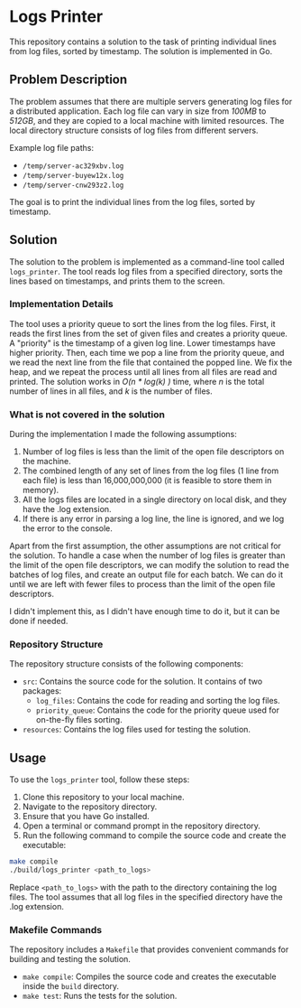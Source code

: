 # Logs Printer

This repository contains a solution to the task of printing individual lines from log files, sorted by timestamp. The solution is implemented in Go.

## Problem Description

The problem assumes that there are multiple servers generating log files for a distributed application. Each log file can vary in size from _100MB_ to _512GB_, and they are copied to a local machine with limited resources. The local directory structure consists of log files from different servers.

Example log file paths:
- `/temp/server-ac329xbv.log`
- `/temp/server-buyew12x.log`
- `/temp/server-cnw293z2.log`

The goal is to print the individual lines from the log files, sorted by timestamp.

## Solution

The solution to the problem is implemented as a command-line tool called `logs_printer`. 
The tool reads log files from a specified directory, sorts the lines based on timestamps, and prints them to the screen.

### Implementation Details

The tool uses a priority queue to sort the lines from the log files.
First, it reads the first lines from the set of given files and creates a priority queue. 
A "priority" is the timestamp of a given log line. Lower timestamps have higher priority.
Then, each time we pop a line from the priority queue, and we read the next line from the file that contained the popped line.
We fix the heap, and we repeat the process until all lines from all files are read and printed.
The solution works in _O(n * log(k) )_ time, where _n_ is the total number of lines in all files, and _k_ is the number of files.

### What is not covered in the solution

During the implementation I made the following assumptions:
1. Number of log files is less than the limit of the open file descriptors on the machine.  
2. The combined length of any set of lines from the log files (1 line from each file) is less than 16,000,000,000 (it is feasible to store them in memory).
3. All the logs files are located in a single directory on local disk, and they have the .log extension.
4. If there is any error in parsing a log line, the line is ignored, and we log the error to the console.

Apart from the first assumption, the other assumptions are not critical for the solution. 
To handle a case when the number of log files is greater than the limit of the open file descriptors,
we can modify the solution to read the batches of log files, and create an output file for each batch.
We can do it until we are left with fewer files to process than the limit of the open file descriptors.

I didn't implement this, as I didn't have enough time to do it, but it can be done if needed.

### Repository Structure
The repository structure consists of the following components:

- `src`: Contains the source code for the solution. It contains of two packages:
  - `log_files`: Contains the code for reading and sorting the log files.
  - `priority_queue`: Contains the code for the priority queue used for on-the-fly files sorting.
- `resources`: Contains the log files used for testing the solution.


## Usage

To use the `logs_printer` tool, follow these steps:

1. Clone this repository to your local machine.
2. Navigate to the repository directory.
3. Ensure that you have Go installed.
4. Open a terminal or command prompt in the repository directory.
5. Run the following command to compile the source code and create the executable:
```bash
make compile
./build/logs_printer <path_to_logs>
```
Replace `<path_to_logs>` with the path to the directory containing the log files. The tool assumes that all log files in the specified directory have the .log extension.


### Makefile Commands

The repository includes a `Makefile` that provides convenient commands for building and testing the solution.

- `make compile`: Compiles the source code and creates the executable inside the `build` directory.
- `make test`: Runs the tests for the solution.

